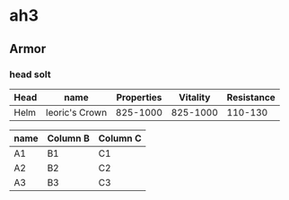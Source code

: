 # ah3

## Armor 

### head solt

| Head | name           | Properties | Vitality | Resistance |
| ---- | -------------- | ---------- | -------- | ---------- |
| Helm | leoric's Crown | 825-1000   | 825-1000 | 110-130    |

| name | Column B | Column C |
| ---- | -------- | -------- |
| A1   | B1       | C1       |
| A2   | B2       | C2       |
| A3   | B3       | C3       |